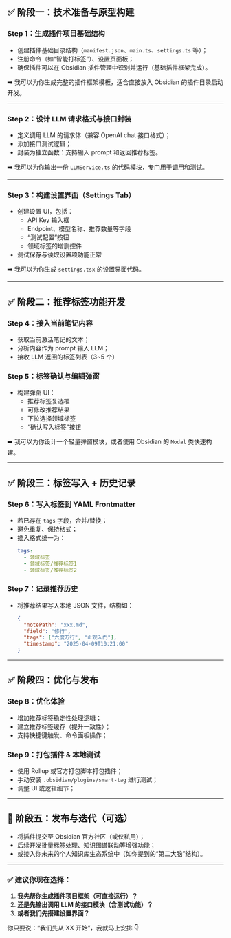 ## ✅ 阶段一：技术准备与原型构建

### Step 1：生成插件项目基础结构
- 创建插件基础目录结构（`manifest.json`、`main.ts`、`settings.ts` 等）；
- 注册命令（如“智能打标签”）、设置页面板；
- 确保插件可以在 Obsidian 插件管理中识别并运行（基础插件框架完成）。

➡️ 我可以为你生成完整的插件框架模板，适合直接放入 Obsidian 的插件目录启动开发。

---

### Step 2：设计 LLM 请求格式与接口封装
- 定义调用 LLM 的请求体（兼容 OpenAI chat 接口格式）；
- 添加接口测试逻辑；
- 封装为独立函数：支持输入 prompt 和返回推荐标签。

➡️ 我可以为你输出一份 `LLMService.ts` 的代码模块，专门用于调用和测试。

---

### Step 3：构建设置界面（Settings Tab）
- 创建设置 UI，包括：
  - API Key 输入框
  - Endpoint、模型名称、推荐数量等字段
  - “测试配置”按钮
  - 领域标签的增删控件
- 测试保存与读取设置项功能正常

➡️ 我可以为你生成 `settings.tsx` 的设置界面代码。

---

## ✅ 阶段二：推荐标签功能开发

### Step 4：接入当前笔记内容
- 获取当前激活笔记的文本；
- 分析内容作为 prompt 输入 LLM；
- 接收 LLM 返回的标签列表（3~5 个）

### Step 5：标签确认与编辑弹窗
- 构建弹窗 UI：
  - 推荐标签复选框
  - 可修改推荐结果
  - 下拉选择领域标签
  - “确认写入标签”按钮

➡️ 我可以为你设计一个轻量弹窗模块，或者使用 Obsidian 的 `Modal` 类快速构建。

---

## ✅ 阶段三：标签写入 + 历史记录

### Step 6：写入标签到 YAML Frontmatter
- 若已存在 `tags` 字段，合并/替换；
- 避免重复、保持格式；
- 插入格式统一为：
  ```yaml
  tags:
    - 领域标签
    - 领域标签/推荐标签1
    - 领域标签/推荐标签2
  ```

### Step 7：记录推荐历史
- 将推荐结果写入本地 JSON 文件，结构如：
  ```json
  {
    "notePath": "xxx.md",
    "field": "修行",
    "tags": ["六度万行", "止观入门"],
    "timestamp": "2025-04-09T10:21:00"
  }
  ```

---

## ✅ 阶段四：优化与发布

### Step 8：优化体验
- 增加推荐标签稳定性处理逻辑；
- 建立推荐标签缓存（提升一致性）；
- 支持快捷键触发、命令面板操作；

### Step 9：打包插件 & 本地测试
- 使用 Rollup 或官方打包脚本打包插件；
- 手动安装 `.obsidian/plugins/smart-tag` 进行测试；
- 调整 UI 或逻辑细节；

---

## 🚀 阶段五：发布与迭代（可选）

- 将插件提交至 Obsidian 官方社区（或仅私用）；
- 后续开发批量标签处理、知识图谱联动等增强功能；
- 或接入你未来的个人知识库生态系统中（如你提到的“第二大脑”结构）。

---

### ✅ 建议你现在选择：

1. **我先帮你生成插件项目框架（可直接运行）？**
2. **还是先输出调用 LLM 的接口模块（含测试功能）？**
3. **或者我们先搭建设置界面？**

你只要说：“我们先从 XX 开始”，我就马上安排 👇